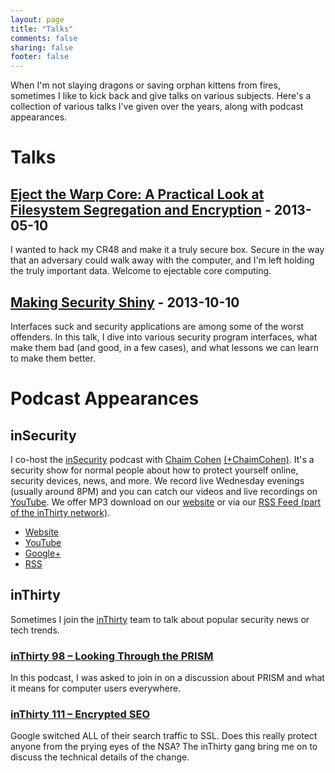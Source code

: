 ```yaml
---
layout: page
title: "Talks"
comments: false
sharing: false
footer: false
---
```


When I'm not slaying dragons or saving orphan kittens from fires, sometimes I like to kick back and give talks on various subjects. Here's a collection of various talks I've given over the years, along with podcast appearances.

# Talks

## [Eject the Warp Core: A Practical Look at Filesystem Segregation and Encryption](/blog/2012/05/10/eject-the-warp-core-a-practical-look-at-filesystem-segregation-and-encryption/) - 2013-05-10

I wanted to hack my CR48 and make it a truly secure box. Secure in the way that an adversary could walk away with the computer, and I'm left holding the truly important data. Welcome to ejectable core computing.

## [Making Security Shiny](/talks/making-security-shiny/) - 2013-10-10

Interfaces suck and security applications are among some of the worst offenders. In this talk, I dive into various security program interfaces, what make them bad (and good, in a few cases), and what lessons we can learn to make them better.

# Podcast Appearances

## inSecurity

I co-host the [inSecurity](http://insecurityshow.com) podcast with [Chaim Cohen](http://chaimtime.com/) [(+ChaimCohen)](https://plus.google.com/+ChaimCohen). It's a security show for normal people about how to protect yourself online, security devices, news, and more. We record live Wednesday evenings (usually around 8PM) and you can catch our videos and live recordings on [YouTube](http://www.youtube.com/user/inSecurityShow). We offer MP3 download on our [website](http://insecurityshow.com) or via our [RSS Feed (part of the inThirty network)](http://feeds.feedburner.com/inThirty).

  * [Website](http://insecurityshow.com)
  * [YouTube](http://www.youtube.com/user/inSecurityShow)
  * [Google+](https://plus.google.com/b/104819971466235925477/104819971466235925477/posts)
  * [RSS](http://feeds.feedburner.com/inThirty)

## inThirty

Sometimes I join the [inThirty](http://inthirty.net/) team to talk about popular security news or tech trends.

### [inThirty 98 – Looking Through the PRISM](http://inthirty.net/2013/06/inthirty-98-looking-through-the-prism/)

In this podcast, I was asked to join in on a discussion about PRISM and what it means for computer users everywhere.

### [inThirty 111 – Encrypted SEO](http://inthirty.net/2013/09/encrypted-seo-inthirty-111/)

Google switched ALL of their search traffic to SSL. Does this really protect anyone from the prying eyes of the NSA? The inThirty gang bring me on to discuss the technical details of the change.

